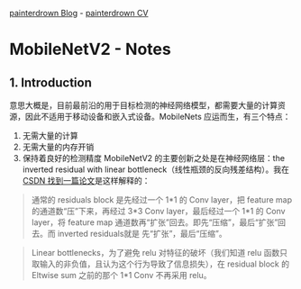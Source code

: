 [painterdrown Blog](https://painterdrown.github.io) - [painterdrown CV](https://painterdrown.github.io/cv)

# MobileNetV2 - Notes

## 1. Introduction

意思大概是，目前最前沿的用于目标检测的神经网络模型，都需要大量的计算资源，因此不适用于移动设备和嵌入式设备。MobileNets 应运而生，有三个特点：

1. 无需大量的计算
2. 无需大量的内存开销
3. 保持着良好的检测精度
MobileNetV2 的主要创新之处是在神经网络层：the inverted residual with linear bottleneck（线性瓶颈的反向残差结构）。我在 [CSDN 找到一篇论文](https://blog.csdn.net/u011995719/article/details/79135818)是这样解释的：

> 通常的 residuals block 是先经过一个 1\*1 的 Conv layer，把 feature map 的通道数“压”下来，再经过 3\*3 Conv layer，最后经过一个 1\*1 的 Conv layer，将 feature map 通道数再“扩张”回去。即先“压缩”，最后“扩张”回去。而 inverted residuals就是 先“扩张”，最后“压缩”。

> Linear bottlenecks，为了避免 relu 对特征的破坏（我们知道 relu 函数只取输入的非负值，且认为这个行为导致了信息损失），在 residual block 的 Eltwise sum 之前的那个 1\*1 Conv 不再采用 relu。
